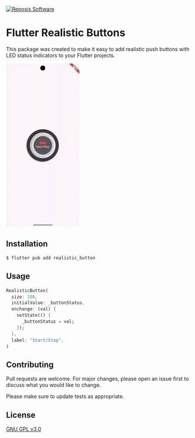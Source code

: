 <a href="https://reposis.com"><img src="https://reposis.com/logo.png" width="200" alt="Reposis Software" height="100"/></a>

# Flutter Realistic Buttons

This package was created to make it easy to add realistic push buttons with LED status indicators to your Flutter projects.

<img src="realistic_button.gif" width="200" alt="Realistic Button Example Screenshot"/>

## Installation

```bash
$ flutter pub add realistic_button
```

## Usage

```dart
RealisticButton(
  size: 180,
  initialValue: _buttonStatus,
  onchange: (val) {
    setState(() {
      _buttonStatus = val;
    });
  },
  label: "Start/Stop",
)
```

## Contributing

Pull requests are welcome. For major changes, please open an issue first
to discuss what you would like to change.

Please make sure to update tests as appropriate.

## License

[GNU GPL v3.0](https://choosealicense.com/licenses/gpl-3.0/)
